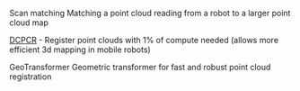 Scan matching
Matching a point cloud reading from a robot to a larger point cloud map

[DCPCR](https://www.linkedin.com/posts/cyrill-stachniss-736233173_talk-by-l-wiesmann-dcpcr-deep-compressed-activity-6977007398657921024-FWDE) - Register point clouds with 1% of compute needed (allows more efficient 3d mapping in mobile robots)

GeoTransformer
Geometric transformer for fast and robust point cloud registration

